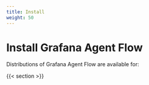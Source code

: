 ```yaml
---
title: Install
weight: 50
---
```


# Install Grafana Agent Flow

Distributions of Grafana Agent Flow are available for:

{{< section >}}
